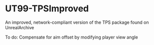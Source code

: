# UT99-TPSImproved
An improved, network-compliant version of the TPS package found on UnrealArchive

To do: Compensate for aim offset by modifying player view angle
